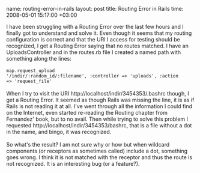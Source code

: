 name: routing-error-in-rails
layout: post
title: Routing Error in Rails
time: 2008-05-01 15:17:00 +03:00

I have been struggling with a Routing Error over the last few hours and I finally got to understand and solve it. Even though it seems that my routing configuration is correct and that the URI I access for testing should be recognized, I get a Routing Error saying that no routes matched. I have an UploadsController and in the routes.rb file I created a named path with something along the lines:<br /><br /><code>map.request_upload '/indir/:random_id/:filename', :controller => 'uploads', :action => 'request_file'</code><br /><br />When I try to visit the URI http://localhost/indir/3454353/.bashrc though, I get a Routing Error. It seemed as though Rails was missing the line, it is as if Rails is not reading it at all. I've went through all the information I could find on the Internet, even started re-reading the Routing chapter from Fernandez' book, but to no avail. Then while trying to solve this problem I requested http://localhost/indir/3454353/bashrc, that is a file without a dot in the name, and bingo, it was recognized.<br /><br />So what's the result? I am not sure why or how but when wildcard components (or receptors as sometimes called) include a dot, something goes wrong. I think it is not matched with the receptor and thus the route is not recognized. It is an interesting bug (or a feature?).
